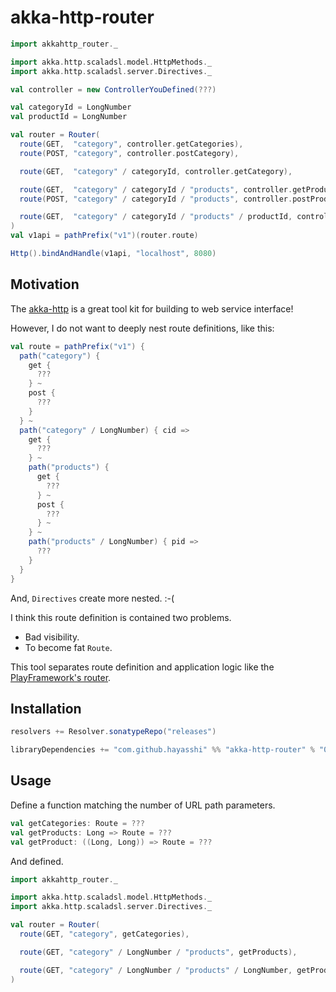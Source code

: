 # akka-http-router

```scala
import akkahttp_router._

import akka.http.scaladsl.model.HttpMethods._
import akka.http.scaladsl.server.Directives._

val controller = new ControllerYouDefined(???)

val categoryId = LongNumber
val productId = LongNumber

val router = Router(
  route(GET,  "category", controller.getCategories),
  route(POST, "category", controller.postCategory),

  route(GET,  "category" / categoryId, controller.getCategory),

  route(GET,  "category" / categoryId / "products", controller.getProducts),
  route(POST, "category" / categoryId / "products", controller.postProduct),

  route(GET,  "category" / categoryId / "products" / productId, controller.getProduct)
)
val v1api = pathPrefix("v1")(router.route)

Http().bindAndHandle(v1api, "localhost", 8080)
```

## Motivation

The [akka-http](http://doc.akka.io/docs/akka-http/current/index.html) is a great tool kit for building to web service interface!

However, I do not want to deeply nest route definitions, like this:

```scala
val route = pathPrefix("v1") {
  path("category") {
    get {
      ???
    } ~
    post {
      ???
    }
  } ~
  path("category" / LongNumber) { cid =>
    get {
      ???
    } ~
    path("products") {
      get {
        ???
      } ~
      post {
        ???
      } ~
    } ~
    path("products" / LongNumber) { pid =>
      ???
    }
  }
}
```

And, `Directives` create more nested. :-(

I think this route definition is contained two problems.

- Bad visibility.
- To become fat `Route`.

This tool separates route definition and application logic like the [PlayFramework's router](https://www.playframework.com/documentation/2.5.x/ScalaRouting).

## Installation

```scala
resolvers += Resolver.sonatypeRepo("releases")

libraryDependencies += "com.github.hayasshi" %% "akka-http-router" % "0.5.1"
```

## Usage

Define a function matching the number of URL path parameters.

```scala
val getCategories: Route = ???
val getProducts: Long => Route = ???
val getProduct: ((Long, Long)) => Route = ???
```

And defined.

```scala
import akkahttp_router._

import akka.http.scaladsl.model.HttpMethods._
import akka.http.scaladsl.server.Directives._

val router = Router(
  route(GET, "category", getCategories),

  route(GET, "category" / LongNumber / "products", getProducts),

  route(GET, "category" / LongNumber / "products" / LongNumber, getProduct)
)
```
